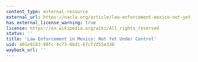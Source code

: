 ```yaml
---
content_type: external-resource
external_url: https://nacla.org/article/law-enforcement-mexico-not-yet-under-control
has_external_license_warning: true
license: https://en.wikipedia.org/wiki/All_rights_reserved
status: ''
title: 'Law Enforcement in Mexico: Not Yet Under Control'
uid: 401e9183-90fc-4c73-8841-67cf2d55e338
wayback_url: ''
---
```

